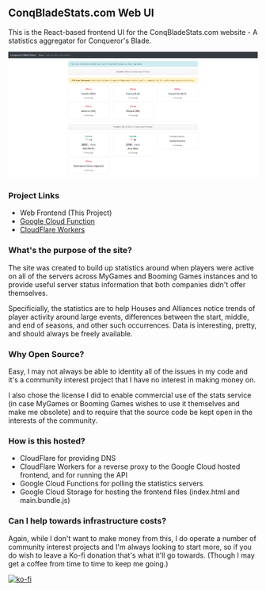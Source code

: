 ## ConqBladeStats.com Web UI

This is the React-based frontend UI for the ConqBladeStats.com website - A statistics aggregator for Conqueror's Blade.

![ConqBladeStats.com Website Screenshot](/images/main-site.png)

### Project Links

* Web Frontend (This Project)
* [Google Cloud Function](https://github.com/Crashdoom/ConqBladeStatsGCF)
* [CloudFlare Workers](https://github.com/Crashdoom/ConqBladeStatsCFW)

### What's the purpose of the site?

The site was created to build up statistics around when players were active on all of the servers across MyGames and Booming Games instances and to provide useful server status information that both companies didn't offer themselves.

Specificially, the statistics are to help Houses and Alliances notice trends of player activity around large events, differences between the start, middle, and end of seasons, and other such occurrences. Data is interesting, pretty, and should always be freely available.

### Why Open Source?

Easy, I may not always be able to identity all of the issues in my code and it's a community interest project that I have no interest in making money on.

I also chose the license I did to enable commercial use of the stats service (in case MyGames or Booming Games wishes to use it themselves and make me obsolete) and to require that the source code be kept open in the interests of the community.

### How is this hosted?

* CloudFlare for providing DNS
* CloudFlare Workers for a reverse proxy to the Google Cloud hosted frontend, and for running the API
* Google Cloud Functions for polling the statistics servers
* Google Cloud Storage for hosting the frontend files (index.html and main.bundle.js)

### Can I help towards infrastructure costs?

Again, while I don't want to make money from this, I do operate a number of community interest projects and I'm always looking to start more, so if you do wish to leave a Ko-fi donation that's what it'll go towards. (Though I may get a coffee from time to time to keep me going.)

[![ko-fi](https://www.ko-fi.com/img/githubbutton_sm.svg)](https://ko-fi.com/H2H67UBO)